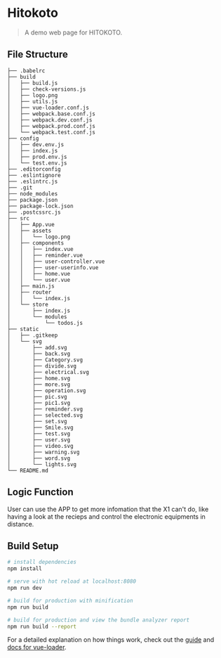 # Hitokoto

> A demo web page for HITOKOTO.

## File Structure

```
├── .babelrc
├── build
│   ├── build.js
│   ├── check-versions.js
│   ├── logo.png
│   ├── utils.js
│   ├── vue-loader.conf.js
│   ├── webpack.base.conf.js
│   ├── webpack.dev.conf.js
│   ├── webpack.prod.conf.js
│   └── webpack.test.conf.js
├── config
│   ├── dev.env.js
│   ├── index.js
│   ├── prod.env.js
│   └── test.env.js
├── .editorconfig
├── .eslintignore
├── .eslintrc.js
├── .git
├── node_modules
├── package.json
├── package-lock.json
├── .postcssrc.js
├── src
│   ├── App.vue
│   ├── assets
│   │   └── logo.png
│   ├── components
│   │   ├── index.vue
│   │   ├── reminder.vue
│   │   ├── user-controller.vue
│   │   ├── user-userinfo.vue
│   │   ├── home.vue
│   │   └── user.vue
│   ├── main.js
│   ├── router
│   │   └── index.js
│   └── store
│       ├── index.js
│       └── modules
│           └── todos.js
├── static
│   ├── .gitkeep
│   └── svg
│       ├── add.svg
│       ├── back.svg
│       ├── Category.svg
│       ├── divide.svg
│       ├── electrical.svg
│       ├── home.svg
│       ├── more.svg
│       ├── operation.svg
│       ├── pic.svg
│       ├── pic1.svg
│       ├── reminder.svg
│       ├── selected.svg
│       ├── set.svg
│       ├── Smile.svg
│       ├── test.svg
│       ├── user.svg
│       ├── video.svg
│       ├── warning.svg
│       ├── word.svg
│       └── lights.svg
└── README.md
```

## Logic Function

User can use the APP to get more infomation that the X1 can't do, like having a look at the recieps and control the electronic equipments in distance.

## Build Setup

``` bash
# install dependencies
npm install

# serve with hot reload at localhost:8080
npm run dev

# build for production with minification
npm run build

# build for production and view the bundle analyzer report
npm run build --report
```

For a detailed explanation on how things work, check out the [guide](http://vuejs-templates.github.io/webpack/) and [docs for vue-loader](http://vuejs.github.io/vue-loader).
